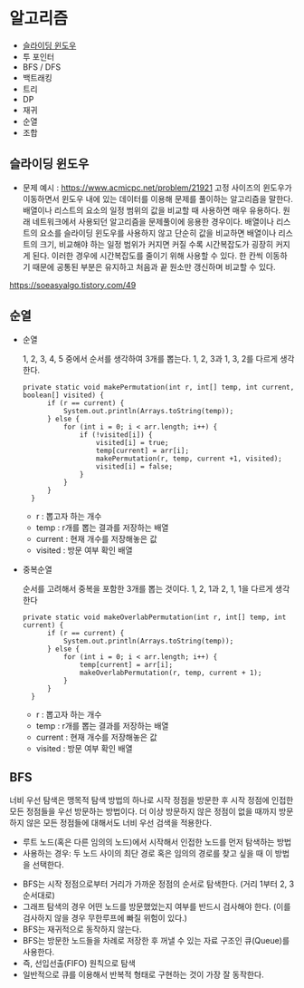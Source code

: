 # 알고리즘

- [슬라이딩 윈도우](#슬라이딩-윈도우)
- 투 포인터
- BFS / DFS
- 백트래킹
- 트리
- DP
- 재귀
- 순열
- 조합

## 슬라이딩 윈도우

* 문제 예시 : https://www.acmicpc.net/problem/21921
고정 사이즈의 윈도우가 이동하면서 윈도우 내에 있는 데이터를 이용해 문제를 풀이하는 알고리즘을 말한다. 배열이나 리스트의 요소의 일정 범위의 값을 비교할 때 사용하면 매우 유용하다. 원래 네트워크에서 사용되던 알고리즘을 문제풀이에 응용한 경우이다. 배열이나 리스트의 요소를 슬라이딩 윈도우를 사용하지 않고 단순히 값을 비교하면 배열이나 리스트의 크기, 비교해야 하는 일정 범위가 커지면 커질 수록 시간복잡도가 굉장히 커지게 된다. 이러한 경우에 시간복잡도를 줄이기 위해 사용할 수 있다. 한 칸씩 이동하기 때문에 공통된 부분은 유지하고 처음과 끝 원소만 갱신하며 비교할 수 있다.

https://soeasyalgo.tistory.com/49

## 순열
- 순열
  
  1, 2, 3, 4, 5 중에서 순서를 생각하여 3개를 뽑는다. 1, 2, 3과 1, 3, 2를 다르게 생각한다.
  ```
  private static void makePermutation(int r, int[] temp, int current, boolean[] visited) {
		if (r == current) {
			System.out.println(Arrays.toString(temp));
		} else {
			for (int i = 0; i < arr.length; i++) {
				if (!visited[i]) {
					visited[i] = true;
					temp[current] = arr[i];
					makePermutation(r, temp, current +1, visited);
					visited[i] = false;
				}
			}
		}
	}
  ```
  - r : 뽑고자 하는 개수
  - temp : r개를 뽑는 결과를 저장하는 배열
  - current : 현재 개수를 저장해놓은 값
  - visited : 방문 여부 확인 배열
- 중복순열

  순서를 고려해서 중복을 포함한 3개를 뽑는 것이다. 1, 2, 1과 2, 1, 1을 다르게 생각한다
  ```
  private static void makeOverlabPermutation(int r, int[] temp, int current) {
		if (r == current) {
			System.out.println(Arrays.toString(temp));
		} else {
			for (int i = 0; i < arr.length; i++) {
				temp[current] = arr[i];
				makeOverlabPermutation(r, temp, current + 1);
			}
		}
	}
  ```
    - r : 뽑고자 하는 개수
  - temp : r개를 뽑는 결과를 저장하는 배열
  - current : 현재 개수를 저장해놓은 값
  - visited : 방문 여부 확인 배열

## BFS
너비 우선 탐색은 맹목적 탐색 방법의 하나로 시작 정점을 방문한 후 시작 정점에 인접한 모든 정점들을 우선 방문하는 방법이다. 더 이상 방문하지 않은 정점이 없을 때까지 방문하지 않은 모든 정점들에 대해서도 너비 우선 검색을 적용한다. 

* 루트 노드(혹은 다른 임의의 노드)에서 시작해서 인접한 노드를 먼저 탐색하는 방법
* 사용하는 경우: 두 노드 사이의 최단 경로 혹은 임의의 경로를 찾고 싶을 때 이 방법을 선택한다.

- BFS는 시작 정점으로부터 거리가 가까운 정점의 순서로 탐색한다. (거리 1부터 2, 3 순서대로)
- 그래프 탐색의 경우 어떤 노드를 방문했었는지 여부를 반드시 검사해야 한다. (이를 검사하지 않을 경우 무한루프에 빠질 위험이 있다.)
- BFS는 재귀적으로 동작하지 않는다.
- BFS는 방문한 노드들을 차례로 저장한 후 꺼낼 수 있는 자료 구조인 큐(Queue)를 사용한다.
- 즉, 선입선출(FIFO) 원칙으로 탐색
- 일반적으로 큐를 이용해서 반복적 형태로 구현하는 것이 가장 잘 동작한다.
